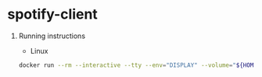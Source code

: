 # spotify-client

1. Running instructions

    * Linux
    ```sh
    docker run --rm --interactive --tty --env="DISPLAY" --volume="${HOME}:${HOME}" --volume="/etc/passwd:/etc/passwd:ro" --volume="/tmp/.X11-unix:/tmp/.X11-unix:rw" --volume="/dev/snd:/dev/snd:ro" --privileged spotify su - ${USER} -s /bin/bash -c hallaj/spotify
    ```
